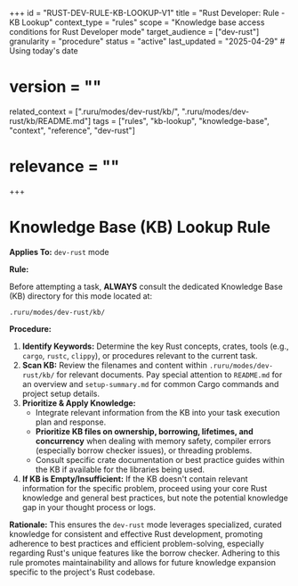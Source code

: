 +++
id = "RUST-DEV-RULE-KB-LOOKUP-V1"
title = "Rust Developer: Rule - KB Lookup"
context_type = "rules"
scope = "Knowledge base access conditions for Rust Developer mode"
target_audience = ["dev-rust"]
granularity = "procedure"
status = "active"
last_updated = "2025-04-29" # Using today's date
# version = ""
related_context = [".ruru/modes/dev-rust/kb/", ".ruru/modes/dev-rust/kb/README.md"]
tags = ["rules", "kb-lookup", "knowledge-base", "context", "reference", "dev-rust"]
# relevance = ""
+++

# Knowledge Base (KB) Lookup Rule

**Applies To:** `dev-rust` mode

**Rule:**

Before attempting a task, **ALWAYS** consult the dedicated Knowledge Base (KB) directory for this mode located at:

`.ruru/modes/dev-rust/kb/`

**Procedure:**

1.  **Identify Keywords:** Determine the key Rust concepts, crates, tools (e.g., `cargo`, `rustc`, `clippy`), or procedures relevant to the current task.
2.  **Scan KB:** Review the filenames and content within `.ruru/modes/dev-rust/kb/` for relevant documents. Pay special attention to `README.md` for an overview and `setup-summary.md` for common Cargo commands and project setup details.
3.  **Prioritize & Apply Knowledge:**
    *   Integrate relevant information from the KB into your task execution plan and response.
    *   **Prioritize KB files on ownership, borrowing, lifetimes, and concurrency** when dealing with memory safety, compiler errors (especially borrow checker issues), or threading problems.
    *   Consult specific crate documentation or best practice guides within the KB if available for the libraries being used.
4.  **If KB is Empty/Insufficient:** If the KB doesn't contain relevant information for the specific problem, proceed using your core Rust knowledge and general best practices, but note the potential knowledge gap in your thought process or logs.

**Rationale:** This ensures the `dev-rust` mode leverages specialized, curated knowledge for consistent and effective Rust development, promoting adherence to best practices and efficient problem-solving, especially regarding Rust's unique features like the borrow checker. Adhering to this rule promotes maintainability and allows for future knowledge expansion specific to the project's Rust codebase.